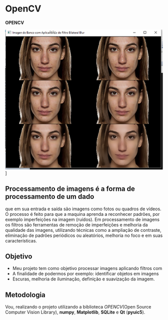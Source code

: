 # OpenCV

**OPENCV**

![Filtros](https://github.com/allanfs1/OP_-_-__Projeto_OpenCV/blob/master/Opencv/Print/corte.png)]

## Processamento de imagens é a forma de processamento de um dado
que em sua entrada e saída são imagens como fotos ou quadros de vídeos.
O processo é feito para que a maquina aprenda a reconhecer padrões, por
exemplo imperfeições na imagem (ruídos).
Em processamento de imagens os filtros são ferramentas de remoção de
imperfeições e melhoria da qualidade das imagens, utilizando técnicas como
a ampliação de contraste, eliminação de padrões periódicos ou aleatórios,
melhoria no foco e em suas características.
  

## Objetivo
- Meu  projeto tem como objetivo processar imagens aplicando filtros com
- A finalidade de podermos por exemplo: identificar objetos em imagens
- Escuras, melhoria de iluminação, definição e suavização da imagem.



## Metodologia

Vou, realizando o projeto utilizando a biblioteca *OPENCV*(Open
Source Computer Vision Library), **numpy**, **Matplotlib**, **SQLite** e **Qt** (**pyuic5**).

